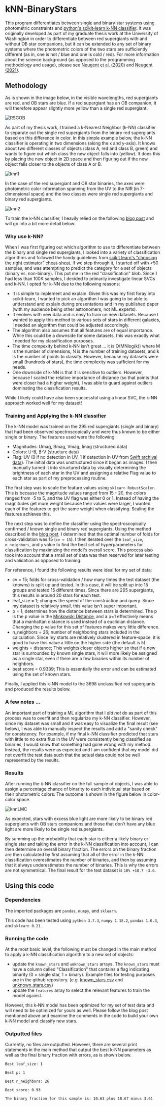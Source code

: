 # kNN-BinaryStars

This program differentiates between single and binary star systems using photometric constraints and [python's scikit-learn k-NN classifier](https://scikit-learn.org/stable/modules/generated/sklearn.neighbors.KNeighborsClassifier.html). It was originally developed as part of my graduate thesis work at the University of Washington in order to differentiate between red supergiants with and without OB star companions, but it can be extended to any set of binary systems where the photometric colors of the two stars are sufficiently different (as in, one is hot / blue and one is cold / red). For more information about the science background (as opposed to the programming methodology and usage), please see [Neugent et al. (2020)](https://ui.adsabs.harvard.edu/abs/2020ApJ...900..118N/abstract) and [Neugent (2021)](https://ui.adsabs.harvard.edu/abs/2021ApJ...908...87N/abstract). 

## Methodology

As is shown in the image below, in the visible wavelengths, red supergiants are red, and OB stars are blue. If a red supergiant has an OB companion, it will therefore appear slightly more yellow than a single red supergiant.

![RSGOB](https://github.com/KNeugent/kNN-BinaryStars/blob/main/images/redBlue.jpg)

As part of my thesis work, I trained a k-Nearest Neighbor (k-NN) classifier to separate out the single red supergiants from the binary red supergiants based on this difference in color. In this simple example below, the k-NN classifier is operating in two dimensions (along the x and y-axis). It knows about two different classes of objects (class A, red and class B, green) and wants to figure out which class the new object falls into (yellow). It does this by placing the new object in 2D space and then figuring out if the new object falls closer to the objects of class A or B.

![knn1](https://github.com/KNeugent/kNN-BinaryStars/blob/main/images/knn1.jpg)

In the case of the red supergiant and OB star binaries, the axes were photometric color information spanning from the UV to the NIR (in 7-dimensional space) and the two classes were single red supergiants and binary red supergiants.

![knn2](https://github.com/KNeugent/kNN-BinaryStars/blob/main/images/knn2.jpg)

To train the k-NN classifier, I heavily relied on the following [blog post](https://towardsdatascience.com/building-a-k-nearest-neighbors-k-nn-model-with-scikit-learn-51209555453a) and will go into a bit more detail below.

### Why use k-NN?
When I was first figuring out which algorithm to use to differentiate between the binary and single red supergiants, I looked into a variety of classification algorithms and followed the handy guidelines from [scikit learn's "choosing the right estimator" cheat-sheat](https://scikit-learn.org/stable/tutorial/machine_learning_map/index.html). If we step through it, I started off with >50 samples, and was attempting to predict the category for a set of objects (binary vs. non-binary). This put me in the red "classification" blob. Since I had less than 100K samples, I decided to primarily investigate linear SVCs and k-NN. I opted for k-NN due to the following reasons:
* It is simple to implement and explain. Given this was my first foray into scikit-learn, I wanted to pick an algorithm I was going to be able to understand and explain during presentations and in my published paper (with my audience being other astronomers, not ML experts).
* It evolves with new data and is easy to train on new datasets. Because I wanted to apply this method to various sets of stars in different galaxies, I needed an algorithm that could be adjusted accordingly.
* The algorithm also assumes that all features are of equal importance. While this could be a downside for some datasets, this was exactly what I needed for my classification purposes.
* The time compexity behind k-NN isn't great ... it is O(MNlog(k)) where M is the number of dimensions, N is the number of training datasets, and k is the number of points to classify. However, because my datasets were small (hundreds of stars), the time complexity was sufficient for my needs.
* One downside of k-NN is that it is sensitive to outliers. However, because I scaled the relative importance of distance (so that points that were closer had a higher weight), I was able to guard against outliers dominating the classification results.

While I likely could have also been successful using a linear SVC, the k-NN approach worked well for my dataset!

### Training and Applying the k-NN classifier

The k-NN model was trained on the 295 red supergiants (single and binary) that had been observed spectroscopically and were thus known to be either single or binary. The features used were the following:
* Magnitudes: Umag, Bmag, Vmag, Imag (structured data)
* Colors: U-B, B-V (structure data)
* Flag: UV (0 if no detection in UV, 1 if detection in UV from [Swift archival data](https://heasarc.gsfc.nasa.gov/docs/archive.html)). The initial data was unstructured since it began as images. I then manually turned it into structured data by visually determining the brightness of each star in the UV and assigning a relative Flag value to each star as part of my preprocessing routine. 

The first step was to scale the feature values using `sklearn RobustScaler`. This is because the magnitude values ranged from 15 - 20, the colors ranged from -5 to 5, and the UV flag was either 0 or 1. Instead of having the magnitudes get more weight because their values were larger, I wanted each of the features to get the same weight when classifying. Scaling the features achieves this.

The next step was to define the classifier using the spectroscopically confirmed / known single and binary red supergiants. Using the method described in the [blog post](https://towardsdatascience.com/building-a-k-nearest-neighbors-k-nn-model-with-scikit-learn-51209555453a), I determined that the optimal number of folds for cross-validation was 15 (`cv = 15`). I then iterated over the `leaf_size`, `n_neighbors`, and `p` value to find the best set of hyperparameters for classification by maximizing the model's overall score. This process also took into account that a small set of data was then reserved for later testing and validation as opposed to training. 

For reference, I found the following results were ideal for my set of data:
* cv = 15; folds for cross-validation / how many times the test dataset (the knowns) is split up and tested. In this case, it will be split up into 15 groups and tested 15 different times. Since there are 295 supergiants, this results in around 20 stars for each test.
* leaf_size = 1; changes the speed of the construction and query. Since my dataset is relatively small, this value isn't super important. 
* p = 1; determines how the distance between stars is determined. The p is the p value in the [Minkowski Distance](https://python-course.eu/machine-learning/k-nearest-neighbor-classifier-in-python.php), and a p=1 effectively means that a manhattan distance is used instead of a euclidian distance. Changing the p value for this set of features makes very little difference. 
* n_neighbors = 26; number of neighboring stars included in the calculation. Since my starts are relatively clustered in feature-space, it is good to have this value a little on the higher side (the default is 5).
* weights = distance; This weights closer objects higher so that if a new star is surrounded by known single stars, it will more likely be assigned as a single star, even if there are a few binaries within its number of neighbors. 
* best score = 0.9339; This is essentially the error and can be estimated using the set of known stars. 

Finally, I applied this k-NN model to the 3698 unclassified red supergiants and produced the results below.

### A few notes ...
An important part of training a ML algorithm that I *did not* do as part of this process was to overfit and then regularize my k-NN classifier. However, since my dataset was small and it was easy to visualize the final result (see below), I was able to manually inspect the results and add a "sanity check" for consistency. For example, if my final k-NN classifier predicted that stars with little to no extra flux in the UV were consistently being classified as binaries, I would know that something had gone wrong with my method. Instead, the results were as expected and I am confident that my model did not overfit the test data such that the actual data could not be well represented by the results.

### Results

After running the k-NN classifier on the full sample of objects, I was able to assign a percentage chance of binarity to each individual star based on their photometric colors. The outcome is shown in the figure below in color-color space.

![knnLMC](https://github.com/KNeugent/kNN-BinaryStars/blob/main/images/LMCknn.jpg)

As expected, stars with excess blue light are more likely to be binary red supergiants with OB stars companions and those that don't have any blue light are more likely to be single red supergiants.

By summing up the probability that each star is either a likely binary or single star and taking the error in the k-NN classification into account, I can then determine an overall binary fraction. The errors on the binary fraction are then calculated by first assuming that all of the error in the k-NN classification overestimates the number of binaries, and then by assuming that it always underestimates the number of binaries. This is why the errors are not symmetrical. The final result for the test dataset is `10% +18.7 -3.6`.

## Using this code

### Dependencies

The imported packages are `pandas`, `numpy`, and `sklearn`.

This code has been tested using `python 3.7.3`, `numpy 1.18.2`, `pandas 1.0.3`, and `sklearn 0.21`.

### Running the code

At the most basic level, the following must be changed in the main method to apply a k-NN classification algorithm to a new set of objects:
* update the `known_stars` and `unknown_stars` arrays. The `known_stars` must have a column called "Classification" that contains a flag indicating binarity (0 = single star, 1 = binary). Example files for testing purposes are in the github repository. (e.g. [known_stars.csv](https://github.com/KNeugent/kNN-BinaryStars/blob/main/known_stars.csv) and [unknown_stars.csv](https://github.com/KNeugent/kNN-BinaryStars/blob/main/unknown_stars.csv))
* update the `features` array to select the relevant features to train the model against.

However, this k-NN model has been optimized for my set of test data and will need to be optimized for yours as well. Please follow the blog post mentioned above and examine the comments in the code to build your own k-NN model and classify new stars.

### Outputted files

Currently, no files are outputted. However, there are several print statements in the main method that output the best k-NN parameters as well as the final binary fraction with errors, as is shown below.

`Best leaf_size: 1`

`Best p: 1`

`Best n_neighbors: 26`

`Best score: 0.93`

`The binary fraction for this sample is: 10.63 plus 18.67 minus 3.61`
